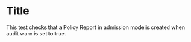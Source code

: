 # Title

This test checks that a Policy Report in admission mode is created when audit warn is set to true.